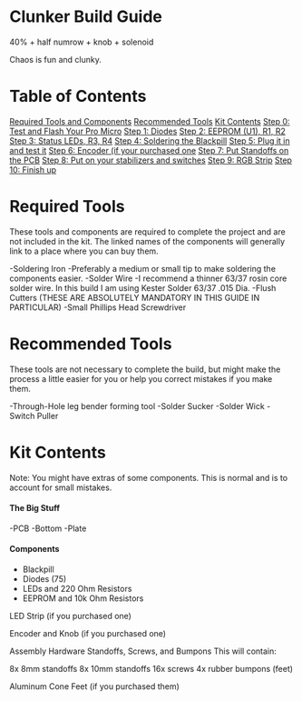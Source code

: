 # Clunker Build Guide
40% + half numrow + knob + solenoid

Chaos is fun and clunky.

# Table of Contents
[Required Tools and Components](#required)
[Recommended Tools](#recommended)
[Kit Contents](#contents)
[Step 0: Test and Flash Your Pro Micro](#step)
[Step 1: Diodes](#step)
[Step 2: EEPROM (U1), R1, R2](#step)
[Step 3: Status LEDs, R3, R4](#step)
[Step 4: Soldering the Blackpill](#step)
[Step 5: Plug it in and test it](#step)
[Step 6: Encoder (if your purchased one](#step)
[Step 7: Put Standoffs on the PCB](#step)
[Step 8: Put on your stabilizers and switches](#step)
[Step 9: RGB Strip](#step)
[Step 10: Finish up](#step)


<a id="required">
 
# Required Tools

These tools and components are required to complete the project and are not included in the kit. The linked names of the components will generally link to a place where you can buy them.

-Soldering Iron
-Preferably a medium or small tip to make soldering the components easier.
-Solder Wire
    -I recommend a thinner 63/37 rosin core solder wire. In this build I am using Kester Solder 63/37 .015 Dia. 
    -Flush Cutters (THESE ARE ABSOLUTELY MANDATORY IN THIS GUIDE IN PARTICULAR)
-Small Phillips Head Screwdriver
 
 
<a id="recommended">
 
# Recommended Tools

These tools are not necessary to complete the build, but might make the process a little easier for you or help you correct mistakes if you make them.

-Through-Hole leg bender forming tool
-Solder Sucker
-Solder Wick
-Switch Puller

<a id="contents">

# Kit Contents

Note: You might have extras of some components. This is normal and is to account for small mistakes.

#### The Big Stuff
-PCB
-Bottom
-Plate

#### Components

- Blackpill
- Diodes (75)
- LEDs and 220 Ohm Resistors
- EEPROM and 10k Ohm Resistors



LED Strip
(if you purchased one)

Encoder and Knob
(if you purchased one)

Assembly Hardware
Standoffs, Screws, and Bumpons
This will contain:

8x 8mm standoffs
8x 10mm standoffs
16x screws
4x rubber bumpons (feet)

Aluminum Cone Feet
(if you purchased them)

